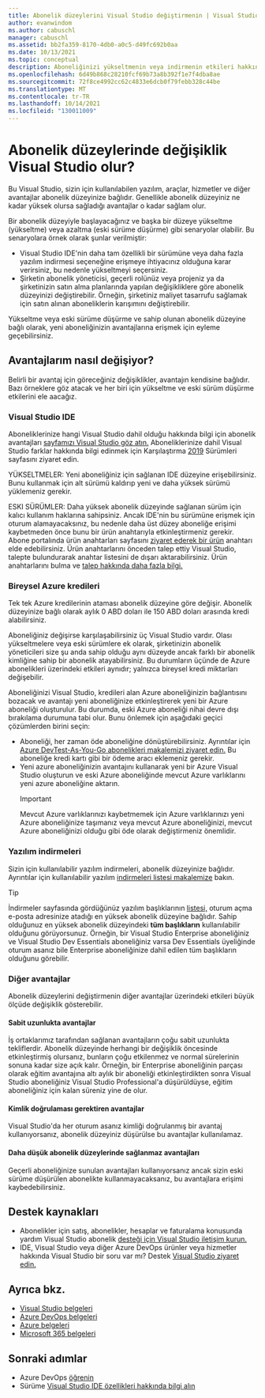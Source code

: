 ```yaml
---
title: Abonelik düzeylerini Visual Studio değiştirmenin | Visual Studio Pazar
author: evanwindom
ms.author: cabuschl
manager: cabuschl
ms.assetid: bb2fa359-8170-4db0-a0c5-d49fc692b0aa
ms.date: 10/13/2021
ms.topic: conceptual
description: Aboneliğinizi yükseltmenin veya indirmenin etkileri hakkında Visual Studio öğrenin.
ms.openlocfilehash: 6d49b868c28210fcf69b73a8b392f1e7f4dba8ae
ms.sourcegitcommit: 72f8ce4992cc62c4833e6dcb0f79febb328c44be
ms.translationtype: MT
ms.contentlocale: tr-TR
ms.lasthandoff: 10/14/2021
ms.locfileid: "130011009"
---
```

# <a name="what-happens-when-you-change-visual-studio-subscription-levels"></a>Abonelik düzeylerinde değişiklik Visual Studio olur?
Bu Visual Studio, sizin için kullanılabilen yazılım, araçlar, hizmetler ve diğer avantajlar abonelik düzeyinize bağlıdır.  Genellikle abonelik düzeyiniz ne kadar yüksek olursa sağladığı avantajlar o kadar sağlam olur.  

Bir abonelik düzeyiyle başlayacağınız ve başka bir düzeye yükseltme (yükseltme) veya azaltma (eski sürüme düşürme) gibi senaryolar olabilir.  Bu senaryolara örnek olarak şunlar verilmiştir:
- Visual Studio IDE'nin daha tam özellikli bir sürümüne veya daha fazla yazılım indirmesi seçeneğine erişmeye ihtiyacınız olduğuna karar verirsiniz, bu nedenle yükseltmeyi seçersiniz. 
- Şirketin abonelik yöneticisi, geçerli rolünüz veya projeniz ya da şirketinizin satın alma planlarında yapılan değişikliklere göre abonelik düzeyinizi değiştirebilir. Örneğin, şirketiniz maliyet tasarrufu sağlamak için satın alınan aboneliklerin karışımını değiştirebilir.  

Yükseltme veya eski sürüme düşürme ve sahip olunan abonelik düzeyine bağlı olarak, yeni aboneliğinizin avantajlarına erişmek için eyleme geçebilirsiniz.

## <a name="how-do-my-benefits-change"></a>Avantajlarım nasıl değişiyor?
Belirli bir avantaj için göreceğiniz değişiklikler, avantajın kendisine bağlıdır.  Bazı örneklere göz atacak ve her biri için yükseltme ve eski sürüm düşürme etkilerini ele aacağız.

### <a name="visual-studio-ide"></a>Visual Studio IDE
Aboneliklerinize hangi Visual Studio dahil olduğu hakkında bilgi için abonelik avantajları [sayfamızı Visual Studio göz atın.](https://visualstudio.microsoft.com/vs/benefits/) Aboneliklerinize dahil Visual Studio farklar hakkında bilgi edinmek için Karşılaştırma [2019](https://visualstudio.microsoft.com/vs/compare/) Sürümleri sayfasını ziyaret edin.
 
YÜKSELTMELER: Yeni aboneliğiniz için sağlanan IDE düzeyine erişebilirsiniz.  Bunu kullanmak için alt sürümü kaldırıp yeni ve daha yüksek sürümü yüklemeniz gerekir.  

ESKI SÜRÜMLER: Daha yüksek abonelik düzeyinde sağlanan sürüm için kalıcı kullanım haklarına sahipsiniz.  Ancak IDE'nin bu sürümüne erişmek için oturum alamayacaksınız, bu nedenle daha üst  düzey aboneliğe erişimi kaybetmeden önce bunu bir ürün anahtarıyla etkinleştirmeniz gerekir.  Abone portalında ürün anahtarları sayfasını [ziyaret ederek bir ürün](https://my.visualstudio.com/productkeys) anahtarı elde edebilirsiniz.  Ürün anahtarlarını önceden talep ettiy Visual Studio, talepte bulundurarak anahtar listesini de dışarı aktarabilirsiniz. Ürün anahtarlarını bulma ve [talep hakkında daha fazla bilgi.](find-keys.md)

### <a name="individual-azure-credits"></a>Bireysel Azure kredileri
Tek tek Azure kredilerinin ataması abonelik düzeyine göre değişir.  Abonelik düzeyinize bağlı olarak aylık 0 ABD doları ile 150 ABD doları arasında kredi alabilirsiniz.  

Aboneliğiniz değişirse karşılaşabilirsiniz üç Visual Studio vardır.  Olası yükseltmelere veya eski sürümlere ek olarak, şirketinizin abonelik yöneticileri size şu anda sahip olduğu aynı düzeyde ancak farklı bir abonelik kimliğine sahip bir abonelik atayabilirsiniz.  Bu durumların üçünde de Azure abonelikleri üzerindeki etkileri aynıdır; yalnızca bireysel kredi miktarları değişebilir. 

Aboneliğinizi Visual Studio, kredileri alan Azure aboneliğinizin bağlantısını bozacak ve avantajı yeni aboneliğinize etkinleştirerek yeni bir Azure aboneliği oluşturulur.  Bu durumda, eski Azure aboneliği nihai devre dışı bırakılama durumuna tabi olur.  Bunu önlemek için aşağıdaki geçici çözümlerden birini seçin:
- Aboneliği, her zaman öde aboneliğine dönüştürebilirsiniz.  Ayrıntılar için [Azure DevTest-As-You-Go abonelikleri makalemizi ziyaret edin.](vs-azure-payg.md)  Bu aboneliğe kredi kartı gibi bir ödeme aracı eklemeniz gerekir. 
- Yeni azure aboneliğinizin avantajını kullanarak yeni bir Azure Visual Studio oluşturun ve eski Azure aboneliğinde mevcut Azure varlıklarını yeni azure aboneliğine aktarın. 
  > [!IMPORTANT]
  > Mevcut Azure varlıklarınızı kaybetmemek için Azure varlıklarınızı yeni Azure aboneliğinize taşımanız veya mevcut Azure aboneliğinizi, mevcut Azure aboneliğinizi olduğu gibi öde olarak değiştirmeniz önemlidir. 
 
### <a name="software-downloads"></a>Yazılım indirmeleri
Sizin için kullanılabilir yazılım indirmeleri, abonelik düzeyinize bağlıdır.  Ayrıntılar için kullanılabilir yazılım [indirmeleri listesi makalemize](software-download-list.md) bakın. 

  > [!TIP] 
  > İndirmeler sayfasında gördüğünüz yazılım başlıklarının [listesi,](https://my.visualstudio.com/downloads) oturum açma e-posta adresinize atadığı en yüksek abonelik düzeyine bağlıdır.  Sahip olduğunuz en yüksek abonelik düzeyindeki **tüm başlıkların** kullanılabilir olduğunu görüyorsunuz.  Örneğin, bir Visual Studio Enterprise aboneliğiniz ve Visual Studio Dev Essentials aboneliğiniz varsa Dev Essentials üyeliğinde oturum asanız bile Enterprise aboneliğinize dahil edilen tüm başlıkların olduğunu görebilir.  

### <a name="other-benefits"></a>Diğer avantajlar 
Abonelik düzeylerini değiştirmenin diğer avantajlar üzerindeki etkileri büyük ölçüde değişiklik gösterebilir.  

#### <a name="benefits-with-a-fixed-length"></a>Sabit uzunlukta avantajlar
İş ortaklarımız tarafından sağlanan avantajların çoğu sabit uzunlukta tekliflerdir.  Abonelik düzeyinde herhangi bir değişiklik öncesinde etkinleştirmiş olursanız, bunların çoğu etkilenmez ve normal sürelerinin sonuna kadar size açık kalır.  Örneğin, bir Enterprise aboneliğinin parçası olarak eğitim avantajına altı aylık bir aboneliği etkinleştirdikten sonra Visual Studio aboneliğiniz Visual Studio Professional'a düşürüldüyse, eğitim aboneliğiniz için kalan süreniz yine de olur.  

#### <a name="benefits-that-require-authentication"></a>Kimlik doğrulaması gerektiren avantajlar
Visual Studio'da her oturum asanız kimliği doğrulanmış bir avantaj kullanıyorsanız, abonelik düzeyiniz düşürülse bu avantajlar kullanılamaz.  

#### <a name="benefits-that-are-not-available-in-lower-subscription-levels"></a>Daha düşük abonelik düzeylerinde sağlanmaz avantajları
Geçerli aboneliğinize sunulan avantajları kullanıyorsanız ancak sizin eski sürüme düşürülen abonelikte kullanmayacaksanız, bu avantajlara erişimi kaybedebilirsiniz.  

## <a name="support-resources"></a>Destek kaynakları
- Abonelikler için satış, abonelikler, hesaplar ve faturalama konusunda yardım Visual Studio abonelik [desteği için Visual Studio iletişim kurun.](https://my.visualstudio.com/gethelp)
- IDE, Visual Studio veya diğer Azure DevOps ürünler veya hizmetler hakkında Visual Studio bir soru var mı?  Destek [Visual Studio ziyaret edin.](https://visualstudio.microsoft.com/support/)

## <a name="see-also"></a>Ayrıca bkz.
- [Visual Studio belgeleri](/visualstudio/)
- [Azure DevOps belgeleri](/azure/devops/)
- [Azure belgeleri](/azure/)
- [Microsoft 365 belgeleri](/microsoft-365/)

## <a name="next-steps"></a>Sonraki adımlar
- Azure DevOps [öğrenin](https://azure.microsoft.com/services/devops/)
- Sürüme [Visual Studio IDE özellikleri hakkında bilgi alın](https://visualstudio.microsoft.com/vs/compare/)